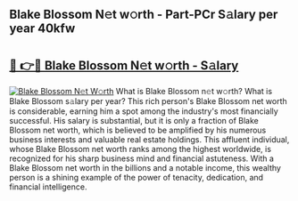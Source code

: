 ## Blake Blossom N𝚎t w𝚘rth - Part-PCr S𝚊lary per year 40kfw

# <h2><a href="http://gc18a1.nevu.top/?p=Blake+Blossom">🔗 👉🔴 Blake Blossom N𝚎t w𝚘rth - S𝚊lary</a></h2>

[![Blake Blossom N𝚎t W𝚘rth](https://i.imgur.com/Oavwk0R.jpeg)](http://gc18a1.nevu.top/?p=Blake+Blossom)
What is Blake Blossom n𝚎t w𝚘rth? What is Blake Blossom s𝚊lary per year?
This rich person's Blake Blossom net worth is considerable, earning him a spot among the industry's most financially successful. His salary is substantial, but it is only a fraction of Blake Blossom net worth, which is believed to be amplified by his numerous business interests and valuable real estate holdings. This affluent individual, whose Blake Blossom net worth ranks among the highest worldwide, is recognized for his sharp business mind and financial astuteness. With a Blake Blossom net worth in the billions and a notable income, this wealthy person is a shining example of the power of tenacity, dedication, and financial intelligence.
